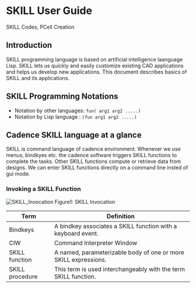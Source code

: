 # SKILL User Guide 
SKILL Codes, PCell Creation

## Introduction  
SKILL programming language is based on artificial intelligence laanguage Lisp. SKILL lets us quickly and easily customize existing CAD applications and helps us develop new applications. This document describes basics of SKILL and its applications.

## SKILL Programming Notations
- Notation by other languages: `fun( arg1 arg2 .....)`
- Notation by Lisp language  : `(fun arg1 arg2 .....)`

## Cadence SKILL language at a glance
SKILL is command language of cadence environment. Whenever we use menus, bindkyes etc. the cadence software triggers SKILL functions to complete the tasks. Other SKILL functions compute or retrieve data from designs. We can enter SKILL functions directly on a command line insted of gui mode.
  

### Invoking a SKILL Function

![SKILL_Invocation](https://github.com/vsao/SKILL/blob/main/SKILL_Invocation.png)
Figure1: SKILL Invocation

|         Term             |          Definition                                               |
|--------------------------|-------------------------------------------------------------------|
| Bindkeys                 |   A bindkey associates a SKILL function with a keyboard event.    |
| CIW                      |   Command Interpreter Window                                      |
| SKILL function           |   A named, parameterizable body of one or more SKILL expressions. |
| SKILL procedure          |   This term is used interchangeably with the term SKILL function. |


